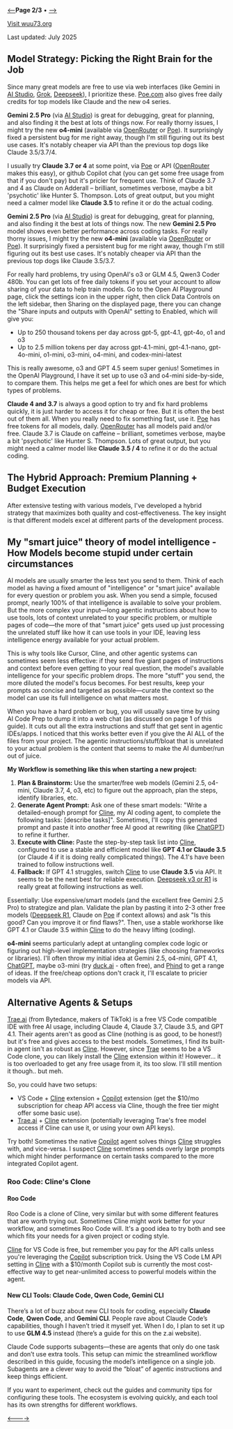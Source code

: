 [<--](aiguide1.html)**Page 2/3** • [\-->](aiguide3.html)

[Visit wuu73.org](https://wuu73.org)

Last updated: July 2025

## Model Strategy: Picking the Right Brain for the Job

Since many great models are free to use via web interfaces (like Gemini in [AI Studio](https://aistudio.google.com/), [Grok](https://grok.com/), [Deepseek](https://chat.deepseek.com/)), I prioritize these. [Poe.com](https://poe.com/) also gives free daily credits for top models like Claude and the new o4 series.

**Gemini 2.5 Pro** (via [AI Studio](https://aistudio.google.com/)) is great for debugging, great for planning, and also finding it the best at lots of things now. For really thorny issues, I might try the new **o4-mini** (available via [OpenRouter](https://openrouter.ai/) or [Poe](https://poe.com/)). It surprisingly fixed a persistent bug for me right away, though I'm still figuring out its best use cases. It's notably cheaper via API than the previous top dogs like Claude 3.5/3.7/4.

I usually try **Claude 3.7 or 4** at some point, via [Poe](https://poe.com/) or API ([OpenRouter](https://openrouter.ai/) makes this easy), or github Copilot chat (you can get some free usage from that if you don't pay) but it's pricier for frequent use. Think of Claude 3.7 and 4 as Claude on Adderall – brilliant, sometimes verbose, maybe a bit 'psychotic' like Hunter S. Thompson. Lots of great output, but you might need a calmer model like **Claude 3.5** to refine it or do the actual coding.

**Gemini 2.5 Pro** (via [AI Studio](https://aistudio.google.com/)) is great for debugging, great for planning, and also finding it the best at lots of things now. The new **Gemini 2.5 Pro** model shows even better performance across coding tasks. For really thorny issues, I might try the new **o4-mini** (available via [OpenRouter](https://openrouter.ai/) or [Poe](https://poe.com/)). It surprisingly fixed a persistent bug for me right away, though I'm still figuring out its best use cases. It's notably cheaper via API than the previous top dogs like Claude 3.5/3.7.

For really hard problems, try using OpenAI's o3 or GLM 4.5, Qwen3 Coder 480b. You can get lots of free daily tokens if you set your account to allow sharing of your data to help train models. Go to the Open AI Playground page, click the settings icon in the upper right, then click Data Controls on the left sidebar, then Sharing on the displayed page, there you can change the "Share inputs and outputs with OpenAI" setting to Enabled, which will give you:

-   Up to 250 thousand tokens per day across gpt-5, gpt-4.1, gpt-4o, o1 and o3
-   Up to 2.5 million tokens per day across gpt-4.1-mini, gpt-4.1-nano, gpt-4o-mini, o1-mini, o3-mini, o4-mini, and codex-mini-latest

This is really awesome, o3 and GPT 4.5 seem super genius! Sometimes in the OpenAI Playground, I have it set up to use o3 and o4-mini side-by-side, to compare them. This helps me get a feel for which ones are best for which types of problems.

**Claude 4 and 3.7** is always a good option to try and fix hard problems quickly, it is just harder to access it for cheap or free. But it is often the best out of them all. When you really need to fix something fast, use it. [Poe](https://poe.com/) has free tokens for all models, daily. [OpenRouter](https://openrouter.ai/) has all models paid and/or free. Claude 3.7 is Claude on caffeine – brilliant, sometimes verbose, maybe a bit 'psychotic' like Hunter S. Thompson. Lots of great output, but you might need a calmer model like **Claude 3.5 / 4** to refine it or do the actual coding.

## The Hybrid Approach: Premium Planning + Budget Execution

After extensive testing with various models, I've developed a hybrid strategy that maximizes both quality and cost-effectiveness. The key insight is that different models excel at different parts of the development process.

## My "smart juice" theory of model intelligence - How Models become stupid under certain circumstances

AI models are usually smarter the less text you send to them. Think of each model as having a fixed amount of "intelligence" or "smart juice" available for every question or problem you ask. When you send a simple, focused prompt, nearly 100% of that intelligence is available to solve your problem. But the more complex your input—long agentic instructions about how to use tools, lots of context unrelated to your specific problem, or multiple pages of code—the more of that "smart juice" gets used up just processing the unrelated stuff like how it can use tools in your IDE, leaving less intelligence energy available for your actual problem.

This is why tools like Cursor, Cline, and other agentic systems can sometimes seem less effective: if they send five giant pages of instructions and context before even getting to your real question, the model's available intelligence for your specific problem drops. The more "stuff" you send, the more diluted the model's focus becomes. For best results, keep your prompts as concise and targeted as possible—curate the context so the model can use its full intelligence on what matters most.

When you have a hard problem or bug, you will usually save time by using AI Code Prep to dump it into a web chat (as discussed on page 1 of this guide). It cuts out all the extra instructions and stuff that get sent in agentic IDEs/apps. I noticed that this works better even if you give the AI ALL of the files from your project. The agentic instructions/stuff/bloat that is unrelated to your actual problem is the content that seems to make the AI dumber/run out of juice.

**My Workflow is something like this when starting a new project:**

1.  **Plan & Brainstorm:** Use the smarter/free web models (Gemini 2.5, o4-mini, Claude 3.7, 4, o3, etc) to figure out the approach, plan the steps, identify libraries, etc.
2.  **Generate Agent Prompt:** Ask one of these smart models: "Write a detailed-enough prompt for [Cline](https://cline.bot/), my AI coding agent, to complete the following tasks: \[describe tasks\]". Sometimes, I'll copy this generated prompt and paste it into *another* free AI good at rewriting (like [ChatGPT](https://chatgpt.com/)) to refine it further.
3.  **Execute with Cline:** Paste the step-by-step task list into [Cline](https://cline.bot/), configured to use a stable and efficient model like **GPT 4.1 or Claude 3.5** (or Claude 4 if it is doing really complicated things). The 4.1's have been trained to follow instructions well.
4.  **Fallback:** If GPT 4.1 struggles, switch [Cline](https://cline.bot/) to use **Claude 3.5** via API. It seems to be the next best for reliable execution. [Deepseek v3 or R1](https://chat.deepseek.com/) is really great at following instructions as well.

Essentially: Use expensive/smart models (and the excellent free Gemini 2.5 Pro) to strategize and plan. Validate the plan by pasting it into 2-3 other free models ([Deepseek R1](https://chat.deepseek.com/), Claude on [Poe](https://poe.com/) if context allows) and ask "Is this good? Can you improve it or find flaws?". Then, use a stable workhorse like GPT 4.1 or Claude 3.5 within [Cline](https://cline.bot/) to do the heavy lifting (coding).

**o4-mini** seems particularly adept at untangling complex code logic or figuring out high-level implementation strategies (like choosing frameworks or libraries). I'll often throw my initial idea at Gemini 2.5, o4-mini, GPT 4.1, [ChatGPT](https://chatgpt.com/), maybe o3-mini (try [duck.ai](https://duckduckgo.com/chat) - often free), and [Phind](https://phind.com) to get a range of ideas. If the free/cheap options don't crack it, I'll escalate to pricier models via API.

## Alternative Agents & Setups

[Trae.ai](https://trae.ai/) (from Bytedance, makers of TikTok) is a free VS Code compatible IDE with free AI usage, including Claude 4, Claude 3.7, Claude 3.5, and GPT 4.1. Their agents aren't as good as Cline (nothing is as good, to be honest!) but it's free and gives access to the best models. Sometimes, I find its built-in agent isn't as robust as [Cline](https://cline.bot/). However, since [Trae](https://trae.ai/) seems to be a VS Code clone, you can likely install the [Cline](https://cline.bot/) extension within it! However... it is too overloaded to get any free usage from it, its too slow. I'll still mention it though.. but meh.

So, you could have two setups:

-   VS Code + [Cline](https://cline.bot/) extension + [Copilot](https://github.com/features/copilot) extension (get the $10/mo subscription for cheap API access via Cline, though the free tier might offer some basic use).
-   [Trae.ai](https://trae.ai/) + [Cline](https://cline.bot/) extension (potentially leveraging Trae's free model access if Cline can use it, or using your own API keys).

Try both! Sometimes the native [Copilot](https://github.com/features/copilot) agent solves things [Cline](https://cline.bot/) struggles with, and vice-versa. I suspect [Cline](https://cline.bot/) sometimes sends overly large prompts which might hinder performance on certain tasks compared to the more integrated Copilot agent.

### Roo Code: Cline's Clone

#### Roo Code

Roo Code is a clone of Cline, very similar but with some different features that are worth trying out. Sometimes Cline might work better for your workflow, and sometimes Roo Code will. It's a good idea to try both and see which fits your needs for a given project or coding style.

[Cline](https://cline.bot/) for VS Code is free, but remember you pay for the API calls unless you're leveraging the [Copilot](https://github.com/features/copilot) subscription trick. Using the VS Code LM API setting in [Cline](https://cline.bot/) with a $10/month Copilot sub is currently the most cost-effective way to get near-unlimited access to powerful models within the agent.

#### New CLI Tools: Claude Code, Qwen Code, Gemini CLI

There’s a lot of buzz about new CLI tools for coding, especially **Claude Code**, **Qwen Code**, and **Gemini CLI**. People rave about Claude Code’s capabilities, though I haven’t tried it myself yet. When I do, I plan to set it up to use **GLM 4.5** instead (there’s a guide for this on the z.ai website).

Claude Code supports subagents—these are agents that only do one task and don’t use extra tools. This setup can mimic the streamlined workflow described in this guide, focusing the model’s intelligence on a single job. Subagents are a clever way to avoid the “bloat” of agentic instructions and keep things efficient.

If you want to experiment, check out the guides and community tips for configuring these tools. The ecosystem is evolving quickly, and each tool has its own strengths for different workflows.

[<--](aiguide1.html)[\-->](aiguide3.html)